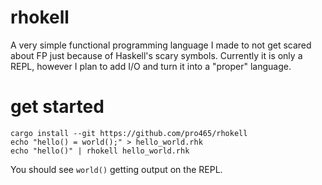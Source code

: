 # rhokell
A very simple functional programming language I made to not get scared about FP just because of Haskell's scary symbols.
Currently it is only a REPL, however I plan to add I/O and turn it into a "proper" language.

# get started
```shell
cargo install --git https://github.com/pro465/rhokell
echo "hello() = world();" > hello_world.rhk
echo "hello()" | rhokell hello_world.rhk
```
You should see `world()` getting output on the REPL.
